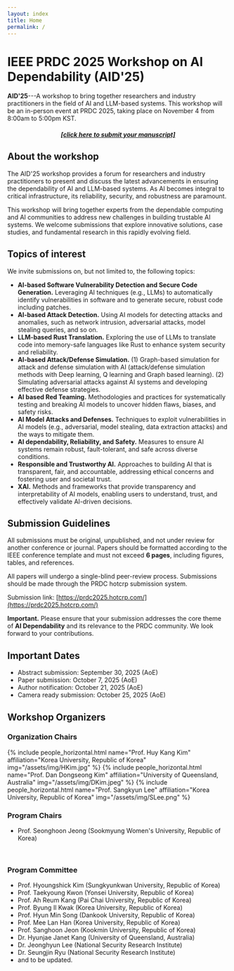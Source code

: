 ```yaml
---
layout: index
title: Home
permalink: /
---
```


# IEEE PRDC 2025 Workshop on AI Dependability (AID'25)
**AID'25**---A workshop to bring together researchers and industry practitioners in the field of AI and LLM-based systems. This workshop will be an in-person event at PRDC 2025, taking place on November 4 from 8:00am to 5:00pm KST.

<h5 style="text-align:center;"><a href="https://prdc2025.hotcrp.com">[click here to submit your manuscript]</a></h5>

## About the workshop
The AID'25 workshop provides a forum for researchers and industry practitioners to present and discuss the latest advancements in ensuring the dependability of AI and LLM-based systems. As AI becomes integral to critical infrastructure, its reliability, security, and robustness are paramount.

This workshop will bring together experts from the dependable computing and AI communities to address new challenges in building trustable AI systems. We welcome submissions that explore innovative solutions, case studies, and fundamental research in this rapidly evolving field.


## Topics of interest
We invite submissions on, but not limited to, the following topics:
- **AI-based Software Vulnerability Detection and Secure Code Generation.** Leveraging AI techniques (e.g., LLMs) to automatically identify vulnerabilities in software and to generate secure, robust code including patches.
- **AI-based Attack Detection.** Using AI models for detecting attacks and anomalies, such as network intrusion, adversarial attacks, model stealing queries, and so on.
- **LLM-based Rust Translation.** Exploring the use of LLMs to translate code into memory-safe languages like Rust to enhance system security and reliability.
- **AI-based Attack/Defense Simulation.** (1) Graph-based simulation for attack and defense simulation with AI (attack/defense simulation methods with Deep learning, Q learning and Graph based learning). (2) Simulating adversarial attacks against AI systems and developing effective defense strategies.
- **AI based Red Teaming.** Methodologies and practices for systematically testing and breaking AI models to uncover hidden flaws, biases, and safety risks.
- **AI Model Attacks and Defenses.** Techniques to exploit vulnerabilities in AI models (e.g., adversarial, model stealing, data extraction attacks) and the ways to mitigate them.
- **AI dependability, Reliability, and Safety.**  Measures to ensure AI systems remain robust, fault-tolerant, and safe across diverse conditions.
- **Responsible and Trustworthy AI.** Approaches to building AI that is transparent, fair, and accountable, addressing ethical concerns and fostering user and societal trust.
- **XAI.** Methods and frameworks that provide transparency and interpretability of AI models, enabling users to understand, trust, and effectively validate AI-driven decisions.


## Submission Guidelines
All submissions must be original, unpublished, and not under review for another conference or journal. Papers should be formatted according to the IEEE conference template and must not exceed **6 pages**, including figures, tables, and references.

All papers will undergo a single-blind peer-review process. Submissions should be made through the PRDC hotcrp submission system.

Submission link: [https://prdc2025.hotcrp.com/](https://prdc2025.hotcrp.com/)

**Important.** Please ensure that your submission addresses the core theme of **AI Dependability** and its relevance to the PRDC community. We look forward to your contributions.


## Important Dates
- Abstract submission: September 30, 2025 (AoE)
- Paper submission: October 7, 2025 (AoE)
- Author notification: October 21, 2025 (AoE)
- Camera ready submission: October 25, 2025 (AoE) 



## Workshop Organizers

### Organization Chairs
{% include people_horizontal.html name="Prof. Huy Kang Kim" affiliation="Korea University, Republic of Korea" img="/assets/img/HKim.jpg" %} 
{% include people_horizontal.html name="Prof. Dan Dongseong Kim" affiliation="University of Queensland, Australia" img="/assets/img/DKim.jpeg" %} 
{% include people_horizontal.html name="Prof. Sangkyun Lee" affiliation="Korea University, Republic of Korea" img="/assets/img/SLee.png" %} 
<br>

### Program Chairs
- Prof. Seonghoon Jeong (Sookmyung Women's University, Republic of Korea)
<br>

### Program Committee

- Prof. Hyoungshick Kim (Sungkyunkwan University, Republic of Korea)
- Prof. Taekyoung Kwon (Yonsei University, Republic of Korea)
- Prof. Ah Reum Kang (Pai Chai University, Republic of Korea)
- Prof. Byung Il Kwak (Korea University, Republic of Korea)
- Prof. Hyun Min Song (Dankook University, Republic of Korea)
- Prof. Mee Lan Han (Korea University, Republic of Korea)
- Prof. Sanghoon Jeon (Kookmin University, Republic of Korea)
- Dr. Hyunjae Janet Kang (University of Queensland, Australia)
- Dr. Jeonghyun Lee (National Security Research Institute)
- Dr. Seungjin Ryu (National Security Research Institute)
- and to be updated.

